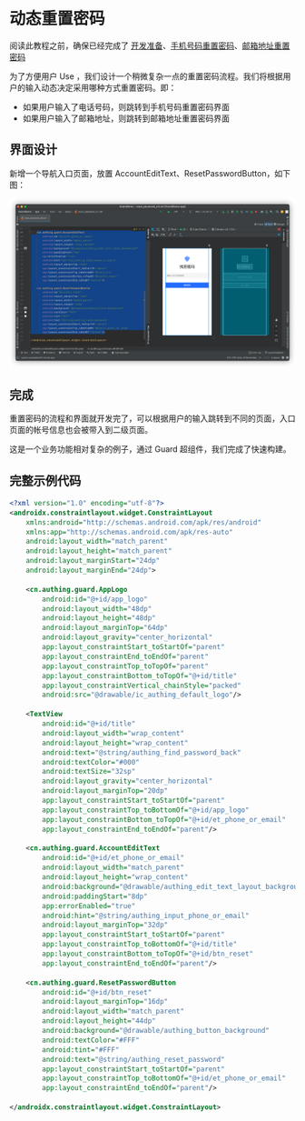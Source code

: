 # 动态重置密码

<LastUpdated/>

阅读此教程之前，确保已经完成了 [开发准备](/reference/sdk-for-android/develop.md)、[手机号码重置密码](./reset-password-by-phone.md)、[邮箱地址重置密码](./reset-password-by-email.md)

为了方便用户 Use ，我们设计一个稍微复杂一点的重置密码流程。我们将根据用户的输入动态决定采用哪种方式重置密码。即：

- 如果用户输入了电话号码，则跳转到手机号码重置密码界面
- 如果用户输入了邮箱地址，则跳转到邮箱地址重置密码界面

## 界面设计

新增一个导航入口页面，放置 AccountEditText、ResetPasswordButton，如下图：

![](./images/reset_password_all1.png)

## 完成

重置密码的流程和界面就开发完了，可以根据用户的输入跳转到不同的页面，入口页面的帐号信息也会被带入到二级页面。

这是一个业务功能相对复杂的例子，通过 Guard 超组件，我们完成了快速构建。

## 完整示例代码

```xml
<?xml version="1.0" encoding="utf-8"?>
<androidx.constraintlayout.widget.ConstraintLayout
    xmlns:android="http://schemas.android.com/apk/res/android"
    xmlns:app="http://schemas.android.com/apk/res-auto"
    android:layout_width="match_parent"
    android:layout_height="match_parent"
    android:layout_marginStart="24dp"
    android:layout_marginEnd="24dp">

    <cn.authing.guard.AppLogo
        android:id="@+id/app_logo"
        android:layout_width="48dp"
        android:layout_height="48dp"
        android:layout_marginTop="64dp"
        android:layout_gravity="center_horizontal"
        app:layout_constraintStart_toStartOf="parent"
        app:layout_constraintEnd_toEndOf="parent"
        app:layout_constraintTop_toTopOf="parent"
        app:layout_constraintBottom_toTopOf="@+id/title"
        app:layout_constraintVertical_chainStyle="packed"
        android:src="@drawable/ic_authing_default_logo"/>

    <TextView
        android:id="@+id/title"
        android:layout_width="wrap_content"
        android:layout_height="wrap_content"
        android:text="@string/authing_find_password_back"
        android:textColor="#000"
        android:textSize="32sp"
        android:layout_gravity="center_horizontal"
        android:layout_marginTop="20dp"
        app:layout_constraintStart_toStartOf="parent"
        app:layout_constraintTop_toBottomOf="@+id/app_logo"
        app:layout_constraintBottom_toTopOf="@+id/et_phone_or_email"
        app:layout_constraintEnd_toEndOf="parent"/>

    <cn.authing.guard.AccountEditText
        android:id="@+id/et_phone_or_email"
        android:layout_width="match_parent"
        android:layout_height="wrap_content"
        android:background="@drawable/authing_edit_text_layout_background"
        android:paddingStart="8dp"
        app:errorEnabled="true"
        android:hint="@string/authing_input_phone_or_email"
        android:layout_marginTop="32dp"
        app:layout_constraintStart_toStartOf="parent"
        app:layout_constraintTop_toBottomOf="@+id/title"
        app:layout_constraintBottom_toTopOf="@+id/btn_reset"
        app:layout_constraintEnd_toEndOf="parent"/>

    <cn.authing.guard.ResetPasswordButton
        android:id="@+id/btn_reset"
        android:layout_marginTop="16dp"
        android:layout_width="match_parent"
        android:layout_height="44dp"
        android:background="@drawable/authing_button_background"
        android:textColor="#FFF"
        android:tint="#FFF"
        android:text="@string/authing_reset_password"
        app:layout_constraintStart_toStartOf="parent"
        app:layout_constraintTop_toBottomOf="@+id/et_phone_or_email"
        app:layout_constraintEnd_toEndOf="parent"/>

</androidx.constraintlayout.widget.ConstraintLayout>
```
